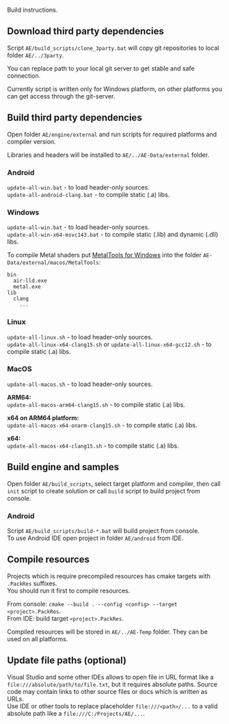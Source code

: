 Build instructions.

## Download third party dependencies

Script `AE/build_scripts/clone_3party.bat` will copy git repositories to local folder `AE/../3party`.

You can replace path to your local git server to get stable and safe connection.

Currently script is written only for Windows platform, on other platforms you can get access through the git-server.


## Build third party dependencies

Open folder `AE/engine/external` and run scripts for required platforms and compiler version.

Libraries and headers will be installed to `AE/../AE-Data/external` folder.


### Android

`update-all-win.bat` - to load header-only sources.<br/>
`update-all-android-clang.bat` - to compile static (.a) libs.

### Windows

`update-all-win.bat` - to load header-only sources.<br/>
`update-all-win-x64-msvc143.bat` - to compile static (.lib) and dynamic (.dll) libs.

To compile Metal shaders put [MetalTools for Windows](https://developer.apple.com/download/all/?q=metal%20developer%20tools%20for%20windows) into the folder `AE-Data/external/macos/MetalTools`:
```
bin
  air-lld.exe
  metal.exe
lib
  clang
    ...
```

### Linux

`update-all-linux.sh` - to load header-only sources.<br/>
`update-all-linux-x64-clang15.sh` or `update-all-linux-x64-gcc12.sh` - to compile static (.a) libs.

### MacOS

`update-all-macos.sh` - to load header-only sources.<br/>

**ARM64:**<br/>
`update-all-macos-arm64-clang15.sh` - to compile static (.a) libs.

**x64 on ARM64 platform:**<br/>
`update-all-macos-x64-onarm-clang15.sh` - to compile static (.a) libs.

**x64:**<br/>
`update-all-macos-x64-clang15.sh` - to compile static (.a) libs.


## Build engine and samples

Open folder `AE/build_scripts`, select target platform and compiler, then call `init` script to create solution or call `build` script to build project from console.

### Android

Script `AE/build_scripts/build-*.bat` will build project from console.<br/>
To use Android IDE open project in folder `AE/android` from IDE.


## Compile resources

Projects which is require precompiled resources has cmake targets with `.PackRes` suffixes.<br/>
You should run it first to compile resources.

From console: `cmake --build . --config <config> --target <project>.PackRes`.<br/>
From IDE: build target `<project>.PackRes`. 

Compiled resources will be stored in `AE/../AE-Temp` folder. They can be used on all platforms.


## Update file paths (optional)

Visual Studio and some other IDEs allows to open file in URL format like a `file:///absolute/path/to/file.txt`, but it requires absolute paths. Source code may contain links to other source files or docs which is written as URLs.<br/>
Use IDE or other tools to replace placeholder `file:///<path>/...` to a valid absolute path like a `file:///C:/Projects/AE/...`.

